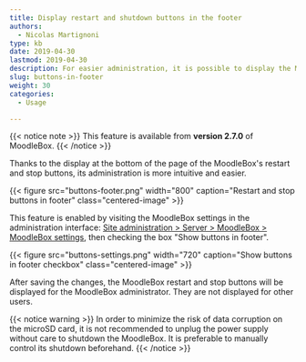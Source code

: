 ```yaml
---
title: Display restart and shutdown buttons in the footer
authors:
  - Nicolas Martignoni
type: kb
date: 2019-04-30
lastmod: 2019-04-30
description: For easier administration, it is possible to display the MoodleBox restart and stop buttons in the footer of all Moodle pages.
slug: buttons-in-footer
weight: 30
categories:
  - Usage

---
```

{{< notice note >}}
This feature is available from __version 2.7.0__ of MoodleBox.
{{< /notice >}}

Thanks to the display at the bottom of the page of the MoodleBox's restart and stop buttons, its administration is more intuitive and easier.

{{< figure src="buttons-footer.png" width="800" caption="Restart and stop buttons in footer" class="centered-image" >}}

This feature is enabled by visiting the MoodleBox settings in the administration interface: [Site administration > Server > MoodleBox > MoodleBox settings][1], then checking the box "Show buttons in footer".

{{< figure src="buttons-settings.png" width="720" caption="Show buttons in footer checkbox" class="centered-image" >}}

After saving the changes, the MoodleBox restart and stop buttons will be displayed for the MoodleBox administrator. They are not displayed for other users.

{{< notice warning >}}
In order to minimize the risk of data corruption on the microSD card, it is not recommended to unplug the power supply without care to shutdown the MoodleBox. It is preferable to manually control its shutdown beforehand.
{{< /notice >}}

 [1]: http://moodlebox.home/admin/settings.php?section=tool_moodlebox_settings
